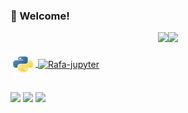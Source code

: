 ### 👋 Welcome!

<div align="center">
  <a href="https://github.com/adrianoScript">
  <img height="180em" src="https://user-images.githubusercontent.com/85299449/134818436-ed54c7e2-d3d7-46c3-9bcc-98959f416dd0.png"/><img height="120em" src="https://github-readme-stats.vercel.app/api/top-langs/?username=adrianoScript&layout=compact&langs_count=7&theme=dark"/>
</div>

  <div style="display: inline_block"><br>
  <img align="center" alt="Rafa-Python" height="30" width="40" src="https://raw.githubusercontent.com/devicons/devicon/master/icons/python/python-original.svg">
  <img align="center" alt="Rafa-jupyter" height="30" width="30" src="https://cdn.jsdelivr.net/gh/devicons/devicon/icons/jupyter/jupyter-original-wordmark.svg">
</div>
  
  ##

 <div> 
  <a href="https://www.instagram.com/adriano.adj182" target="_blank"><img src="https://img.shields.io/badge/-Instagram-%23E4405F?style=for-the-badge&logo=instagram&logoColor=white" target="_blank"></a>
  <a href = "mailto:adriano.insight@gmail.com"><img src="https://img.shields.io/badge/-Gmail-%23333?style=for-the-badge&logo=gmail&logoColor=white" target="_blank"></a>
  <a href="https://www.linkedin.com/in/adrianodjesus" target="_blank"><img src="https://img.shields.io/badge/-LinkedIn-%230077B5?style=for-the-badge&logo=linkedin&logoColor=white" target="_blank"></a> 
